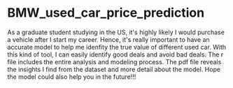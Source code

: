 # BMW_used_car_price_prediction
As a graduate student studying in the US, it's highly likely I would purchase a vehicle after I start my career.
Hence, it's really important to have an accurate model to help me idenfity the true value of different used car.
With this kind of tool, I can easily identify good deals and avoid bad deals.
The r file includes the entire analysis and modeling process.
The pdf file reveals the insights I find from the dataset and more detail about the model.
Hope the model could also help you in the future!!!
